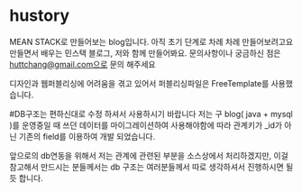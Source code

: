 # hustory
MEAN STACK로 만들어보는 blog입니다. 아직 초기 단계로 차례 차례 만들어보려고요
만들면서 배우는 민스택 블로그, 저와 함께 만들어봐요.
문의사항이나 궁금하신 점은 huttchang@gmail.com으로 문의 해주세요

디자인과 웹퍼블리싱에 어려움을 겪고 있어서 퍼블리싱파일은 FreeTemplate를 사용했습니다.

#DB구조는 편하신대로 수정 하셔서 사용하시기 바랍니다 
저는 구 blog( java + mysql )를 운영중일 때 쓰던 데이터를 마이그레이션하여 사용해야함에 따라 관계키가 _id가 아닌
기존의 field를 이용하여 개발 되었습니다.

앞으로의 db연동을 위해서 저는 관계에 관련된 부분을 소스상에서 처리하겠지만,
이걸 참고해서 만드시는 분들께서는 db 구조는 여러분들께서 따로 생각하셔서 진행하시면 될 듯 합니다.

